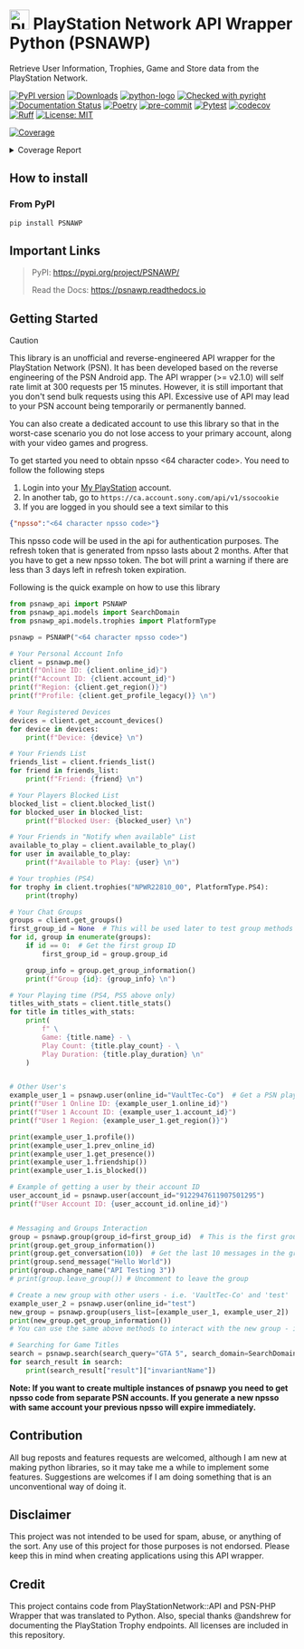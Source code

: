 # <img src="docs/_static/psn_logo.png" alt="PlayStation Logo" height="35px"> PlayStation Network API Wrapper Python (PSNAWP)

Retrieve User Information, Trophies, Game and Store data from the PlayStation Network.

[![PyPI version](https://badge.fury.io/py/PSNAWP.svg)](https://badge.fury.io/py/PSNAWP)
[![Downloads](https://static.pepy.tech/badge/psnawp)](https://www.pepy.tech/projects/psnawp)
[![python-logo](https://img.shields.io/badge/python-3.10_|_3.11_|_3.12_|_3.13-blue.svg)](https://www.python.org/)
[![Checked with pyright](https://microsoft.github.io/pyright/img/pyright_badge.svg)](https://microsoft.github.io/pyright/)
[![Documentation Status](https://readthedocs.org/projects/psnawp/badge/?version=latest)](https://psnawp.readthedocs.io/en/latest/?badge=latest)
[![Poetry](https://img.shields.io/endpoint?url=https://python-poetry.org/badge/v0.json)](https://python-poetry.org/)
[![pre-commit](https://github.com/isFakeAccount/psnawp/actions/workflows/pre-commit.yaml/badge.svg)](https://github.com/isFakeAccount/psnawp/actions/workflows/pre-commit.yaml)
[![Pytest](https://github.com/isFakeAccount/psnawp/actions/workflows/pytest-entry.yaml/badge.svg)](https://github.com/isFakeAccount/psnawp/actions/workflows/pytest-entry.yaml)
[![codecov](https://codecov.io/gh/isFakeAccount/psnawp/graph/badge.svg?token=W8755O8BQ9)](https://codecov.io/gh/isFakeAccount/psnawp)
[![Ruff](https://img.shields.io/endpoint?url=https://raw.githubusercontent.com/charliermarsh/ruff/main/assets/badge/v2.json)](https://github.com/astral-sh/ruff)
[![License: MIT](https://img.shields.io/badge/License-MIT-blue.svg)](https://opensource.org/license/MIT)

<!-- Pytest Coverage Comment:Begin -->
<a href="https://github.com/isFakeAccount/psnawp/blob/master/README.md"><img alt="Coverage" src="https://img.shields.io/badge/Coverage-87%25-green.svg" /></a><details><summary>Coverage Report </summary><table><tr><th>File</th><th>Stmts</th><th>Miss</th><th>Cover</th><th>Missing</th></tr><tbody><tr><td colspan="5"><b>src/psnawp_api</b></td></tr><tr><td>&nbsp; &nbsp;<a href="https://github.com/isFakeAccount/psnawp/blob/master/src/psnawp_api/__init__.py">__init__.py</a></td><td>2</td><td>0</td><td>100%</td><td>&nbsp;</td></tr><tr><td>&nbsp; &nbsp;<a href="https://github.com/isFakeAccount/psnawp/blob/master/src/psnawp_api/psnawp.py">psnawp.py</a></td><td>41</td><td>1</td><td>1</td><td><a href="https://github.com/isFakeAccount/psnawp/blob/master/src/psnawp_api/psnawp.py#L 98%"> 98%</a></td></tr><tr><td colspan="5"><b>src/psnawp_api/core</b></td></tr><tr><td>&nbsp; &nbsp;<a href="https://github.com/isFakeAccount/psnawp/blob/master/src/psnawp_api/core/__init__.py">__init__.py</a></td><td>4</td><td>0</td><td>100%</td><td>&nbsp;</td></tr><tr><td>&nbsp; &nbsp;<a href="https://github.com/isFakeAccount/psnawp/blob/master/src/psnawp_api/core/authenticator.py">authenticator.py</a></td><td>131</td><td>22</td><td>22</td><td><a href="https://github.com/isFakeAccount/psnawp/blob/master/src/psnawp_api/core/authenticator.py#L 83%"> 83%</a></td></tr><tr><td>&nbsp; &nbsp;<a href="https://github.com/isFakeAccount/psnawp/blob/master/src/psnawp_api/core/psnawp_exceptions.py">psnawp_exceptions.py</a></td><td>12</td><td>0</td><td>100%</td><td>&nbsp;</td></tr><tr><td>&nbsp; &nbsp;<a href="https://github.com/isFakeAccount/psnawp/blob/master/src/psnawp_api/core/request_builder.py">request_builder.py</a></td><td>80</td><td>11</td><td>11</td><td><a href="https://github.com/isFakeAccount/psnawp/blob/master/src/psnawp_api/core/request_builder.py#L 86%"> 86%</a></td></tr><tr><td colspan="5"><b>src/psnawp_api/models</b></td></tr><tr><td>&nbsp; &nbsp;<a href="https://github.com/isFakeAccount/psnawp/blob/master/src/psnawp_api/models/__init__.py">__init__.py</a></td><td>7</td><td>0</td><td>100%</td><td>&nbsp;</td></tr><tr><td>&nbsp; &nbsp;<a href="https://github.com/isFakeAccount/psnawp/blob/master/src/psnawp_api/models/client.py">client.py</a></td><td>80</td><td>0</td><td>100%</td><td>&nbsp;</td></tr><tr><td>&nbsp; &nbsp;<a href="https://github.com/isFakeAccount/psnawp/blob/master/src/psnawp_api/models/game_title.py">game_title.py</a></td><td>45</td><td>9</td><td>9</td><td><a href="https://github.com/isFakeAccount/psnawp/blob/master/src/psnawp_api/models/game_title.py#L 80%"> 80%</a></td></tr><tr><td>&nbsp; &nbsp;<a href="https://github.com/isFakeAccount/psnawp/blob/master/src/psnawp_api/models/title_stats.py">title_stats.py</a></td><td>71</td><td>1</td><td>1</td><td><a href="https://github.com/isFakeAccount/psnawp/blob/master/src/psnawp_api/models/title_stats.py#L 99%"> 99%</a></td></tr><tr><td>&nbsp; &nbsp;<a href="https://github.com/isFakeAccount/psnawp/blob/master/src/psnawp_api/models/user.py">user.py</a></td><td>87</td><td>18</td><td>18</td><td><a href="https://github.com/isFakeAccount/psnawp/blob/master/src/psnawp_api/models/user.py#L 79%"> 79%</a></td></tr><tr><td colspan="5"><b>src/psnawp_api/models/group</b></td></tr><tr><td>&nbsp; &nbsp;<a href="https://github.com/isFakeAccount/psnawp/blob/master/src/psnawp_api/models/group/__init__.py">__init__.py</a></td><td>2</td><td>0</td><td>100%</td><td>&nbsp;</td></tr><tr><td>&nbsp; &nbsp;<a href="https://github.com/isFakeAccount/psnawp/blob/master/src/psnawp_api/models/group/group.py">group.py</a></td><td>56</td><td>20</td><td>20</td><td><a href="https://github.com/isFakeAccount/psnawp/blob/master/src/psnawp_api/models/group/group.py#L 64%"> 64%</a></td></tr><tr><td>&nbsp; &nbsp;<a href="https://github.com/isFakeAccount/psnawp/blob/master/src/psnawp_api/models/group/group_datatypes.py">group_datatypes.py</a></td><td>42</td><td>42</td><td>42</td><td><a href="https://github.com/isFakeAccount/psnawp/blob/master/src/psnawp_api/models/group/group_datatypes.py#L  0%">  0%</a></td></tr><tr><td colspan="5"><b>src/psnawp_api/models/listing</b></td></tr><tr><td>&nbsp; &nbsp;<a href="https://github.com/isFakeAccount/psnawp/blob/master/src/psnawp_api/models/listing/__init__.py">__init__.py</a></td><td>2</td><td>0</td><td>100%</td><td>&nbsp;</td></tr><tr><td>&nbsp; &nbsp;<a href="https://github.com/isFakeAccount/psnawp/blob/master/src/psnawp_api/models/listing/pagination_iterator.py">pagination_iterator.py</a></td><td>52</td><td>2</td><td>2</td><td><a href="https://github.com/isFakeAccount/psnawp/blob/master/src/psnawp_api/models/listing/pagination_iterator.py#L 96%"> 96%</a></td></tr><tr><td colspan="5"><b>src/psnawp_api/models/search</b></td></tr><tr><td>&nbsp; &nbsp;<a href="https://github.com/isFakeAccount/psnawp/blob/master/src/psnawp_api/models/search/__init__.py">__init__.py</a></td><td>2</td><td>0</td><td>100%</td><td>&nbsp;</td></tr><tr><td>&nbsp; &nbsp;<a href="https://github.com/isFakeAccount/psnawp/blob/master/src/psnawp_api/models/search/search_datatypes.py">search_datatypes.py</a></td><td>74</td><td>0</td><td>100%</td><td>&nbsp;</td></tr><tr><td>&nbsp; &nbsp;<a href="https://github.com/isFakeAccount/psnawp/blob/master/src/psnawp_api/models/search/universal_search.py">universal_search.py</a></td><td>62</td><td>26</td><td>26</td><td><a href="https://github.com/isFakeAccount/psnawp/blob/master/src/psnawp_api/models/search/universal_search.py#L 58%"> 58%</a></td></tr><tr><td colspan="5"><b>src/psnawp_api/models/trophies</b></td></tr><tr><td>&nbsp; &nbsp;<a href="https://github.com/isFakeAccount/psnawp/blob/master/src/psnawp_api/models/trophies/__init__.py">__init__.py</a></td><td>6</td><td>0</td><td>100%</td><td>&nbsp;</td></tr><tr><td>&nbsp; &nbsp;<a href="https://github.com/isFakeAccount/psnawp/blob/master/src/psnawp_api/models/trophies/trophy.py">trophy.py</a></td><td>104</td><td>7</td><td>7</td><td><a href="https://github.com/isFakeAccount/psnawp/blob/master/src/psnawp_api/models/trophies/trophy.py#L 93%"> 93%</a></td></tr><tr><td>&nbsp; &nbsp;<a href="https://github.com/isFakeAccount/psnawp/blob/master/src/psnawp_api/models/trophies/trophy_constants.py">trophy_constants.py</a></td><td>33</td><td>0</td><td>100%</td><td>&nbsp;</td></tr><tr><td>&nbsp; &nbsp;<a href="https://github.com/isFakeAccount/psnawp/blob/master/src/psnawp_api/models/trophies/trophy_group.py">trophy_group.py</a></td><td>65</td><td>0</td><td>100%</td><td>&nbsp;</td></tr><tr><td>&nbsp; &nbsp;<a href="https://github.com/isFakeAccount/psnawp/blob/master/src/psnawp_api/models/trophies/trophy_summary.py">trophy_summary.py</a></td><td>20</td><td>2</td><td>2</td><td><a href="https://github.com/isFakeAccount/psnawp/blob/master/src/psnawp_api/models/trophies/trophy_summary.py#L 90%"> 90%</a></td></tr><tr><td>&nbsp; &nbsp;<a href="https://github.com/isFakeAccount/psnawp/blob/master/src/psnawp_api/models/trophies/trophy_titles.py">trophy_titles.py</a></td><td>70</td><td>0</td><td>100%</td><td>&nbsp;</td></tr><tr><td>&nbsp; &nbsp;<a href="https://github.com/isFakeAccount/psnawp/blob/master/src/psnawp_api/models/trophies/trophy_utils.py">trophy_utils.py</a></td><td>6</td><td>0</td><td>100%</td><td>&nbsp;</td></tr><tr><td colspan="5"><b>src/psnawp_api/utils</b></td></tr><tr><td>&nbsp; &nbsp;<a href="https://github.com/isFakeAccount/psnawp/blob/master/src/psnawp_api/utils/__init__.py">__init__.py</a></td><td>3</td><td>0</td><td>100%</td><td>&nbsp;</td></tr><tr><td>&nbsp; &nbsp;<a href="https://github.com/isFakeAccount/psnawp/blob/master/src/psnawp_api/utils/endpoints.py">endpoints.py</a></td><td>3</td><td>0</td><td>100%</td><td>&nbsp;</td></tr><tr><td>&nbsp; &nbsp;<a href="https://github.com/isFakeAccount/psnawp/blob/master/src/psnawp_api/utils/misc.py">misc.py</a></td><td>42</td><td>0</td><td>100%</td><td>&nbsp;</td></tr><tr><td><b>TOTAL</b></td><td><b>1204</b></td><td><b>161</b></td><td><b>87%</b></td><td>&nbsp;</td></tr></tbody></table></details>
<!-- Pytest Coverage Comment:End -->

## How to install

### From PyPI

```
pip install PSNAWP
```

## Important Links
> PyPI: https://pypi.org/project/PSNAWP/
>
> Read the Docs: https://psnawp.readthedocs.io

## Getting Started

> [!CAUTION]
> This library is an unofficial and reverse-engineered API wrapper for the PlayStation Network (PSN). It has been developed based on the reverse engineering of the PSN Android app. The API wrapper (>= v2.1.0) will self rate limit at 300 requests per 15 minutes. However, it is still important that you don't send bulk requests using this API. Excessive use of API may lead to your PSN account being temporarily or permanently banned.
>
> You can also create a dedicated account to use this library so that in the worst-case scenario you do not lose access to your primary account, along with your video games and progress.

To get started you need to obtain npsso <64 character code>. You need to follow the following steps

1. Login into your [My PlayStation](https://my.playstation.com/) account.
2. In another tab, go to `https://ca.account.sony.com/api/v1/ssocookie`
3. If you are logged in you should see a text similar to this

```json
{"npsso":"<64 character npsso code>"}
```
This npsso code will be used in the api for authentication purposes. The refresh token that is generated from npsso lasts about 2 months. After that you have to get a new npsso token. The bot will print a warning if there are less than 3 days left in refresh token expiration.

Following is the quick example on how to use this library

```py
from psnawp_api import PSNAWP
from psnawp_api.models import SearchDomain
from psnawp_api.models.trophies import PlatformType

psnawp = PSNAWP("<64 character npsso code>")

# Your Personal Account Info
client = psnawp.me()
print(f"Online ID: {client.online_id}")
print(f"Account ID: {client.account_id}")
print(f"Region: {client.get_region()}")
print(f"Profile: {client.get_profile_legacy()} \n")

# Your Registered Devices
devices = client.get_account_devices()
for device in devices:
    print(f"Device: {device} \n")

# Your Friends List
friends_list = client.friends_list()
for friend in friends_list:
    print(f"Friend: {friend} \n")

# Your Players Blocked List
blocked_list = client.blocked_list()
for blocked_user in blocked_list:
    print(f"Blocked User: {blocked_user} \n")

# Your Friends in "Notify when available" List
available_to_play = client.available_to_play()
for user in available_to_play:
    print(f"Available to Play: {user} \n")

# Your trophies (PS4)
for trophy in client.trophies("NPWR22810_00", PlatformType.PS4):
    print(trophy)

# Your Chat Groups
groups = client.get_groups()
first_group_id = None  # This will be used later to test group methods
for id, group in enumerate(groups):
    if id == 0:  # Get the first group ID
        first_group_id = group.group_id

    group_info = group.get_group_information()
    print(f"Group {id}: {group_info} \n")

# Your Playing time (PS4, PS5 above only)
titles_with_stats = client.title_stats()
for title in titles_with_stats:
    print(
        f" \
        Game: {title.name} - \
        Play Count: {title.play_count} - \
        Play Duration: {title.play_duration} \n"
    )


# Other User's
example_user_1 = psnawp.user(online_id="VaultTec-Co")  # Get a PSN player by their Online ID
print(f"User 1 Online ID: {example_user_1.online_id}")
print(f"User 1 Account ID: {example_user_1.account_id}")
print(f"User 1 Region: {example_user_1.get_region()}")

print(example_user_1.profile())
print(example_user_1.prev_online_id)
print(example_user_1.get_presence())
print(example_user_1.friendship())
print(example_user_1.is_blocked())

# Example of getting a user by their account ID
user_account_id = psnawp.user(account_id="9122947611907501295")
print(f"User Account ID: {user_account_id.online_id}")


# Messaging and Groups Interaction
group = psnawp.group(group_id=first_group_id)  # This is the first group ID we got earlier - i.e. the first group in your groups list
print(group.get_group_information())
print(group.get_conversation(10))  # Get the last 10 messages in the group
print(group.send_message("Hello World"))
print(group.change_name("API Testing 3"))
# print(group.leave_group()) # Uncomment to leave the group

# Create a new group with other users - i.e. 'VaultTec-Co' and 'test'
example_user_2 = psnawp.user(online_id="test")
new_group = psnawp.group(users_list=[example_user_1, example_user_2])
print(new_group.get_group_information())
# You can use the same above methods to interact with the new group - i.e. send messages, change name, etc.

# Searching for Game Titles
search = psnawp.search(search_query="GTA 5", search_domain=SearchDomain.FULL_GAMES)
for search_result in search:
    print(search_result["result"]["invariantName"])

 ```

**Note: If you want to create multiple instances of psnawp you need to get npsso code from separate PSN accounts. If you generate a new npsso with same account your previous npsso will expire immediately.**

## Contribution

All bug reposts and features requests are welcomed, although I am new at making python libraries, so it may take me a while to implement some features. Suggestions are welcomes if I am doing something that is an unconventional way of doing it.

## Disclaimer

This project was not intended to be used for spam, abuse, or anything of the sort. Any use of this project for those purposes is not endorsed. Please keep this in mind when creating applications using this API wrapper.

## Credit

This project contains code from PlayStationNetwork::API and PSN-PHP Wrapper that was translated to Python. Also, special thanks @andshrew for documenting the PlayStation Trophy endpoints. All licenses are included in this repository.
